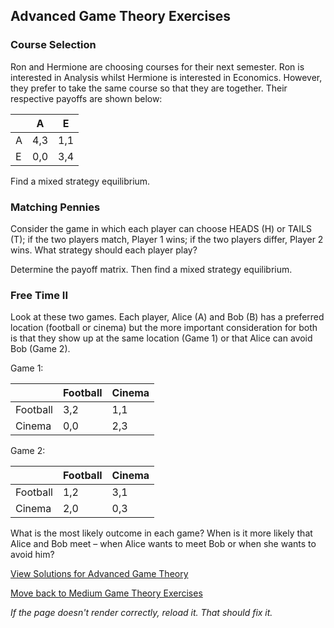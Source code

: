 ## Advanced Game Theory Exercises

### Course Selection
Ron and Hermione are choosing courses for their next semester. Ron is interested in Analysis whilst Hermione is interested in Economics. However, they prefer to take the same course so that they are together.
Their respective payoffs are shown below:

|     | A   | E   |
|-----|-----|-----|
| A   | 4,3 | 1,1 |
| E   | 0,0 | 3,4 |

Find a mixed strategy equilibrium.

### Matching Pennies
Consider the game in which each player can choose HEADS (H) or TAILS (T); if the two players match, Player 1 wins; if the two players differ, Player 2 wins. What strategy should each player play?

Determine the payoff matrix. Then find a mixed strategy equilibrium.	

### Free Time II
Look at these two games. Each player, Alice (A) and Bob (B) has a preferred location (football or cinema) but the more important consideration for both is that they show up at the same location (Game 1) or that Alice can avoid Bob (Game 2).

Game 1:

|        |Football| Cinema |
|--------|--------|--------|
|Football| 3,2    | 1,1    |
| Cinema | 0,0    | 2,3    |

Game 2:

|        |Football| Cinema |
|--------|--------|--------|
|Football| 1,2    | 3,1    |
| Cinema | 2,0    | 0,3    |

What is the most likely outcome in each game? When is it more likely that Alice and Bob meet – when Alice wants to meet Bob or when she wants to avoid him?


[View Solutions for Advanced Game Theory](https://github.com/UMdecisionsupport/DecisionSupport2023/blob/main/GameTheory/Solutions/Advanced_Solutions.md)

[Move back to Medium Game Theory Exercises](https://github.com/UMdecisionsupport/DecisionSupport2023/blob/main/GameTheory/Medium.md)

*If the page doesn't render correctly, reload it. That should fix it.*
